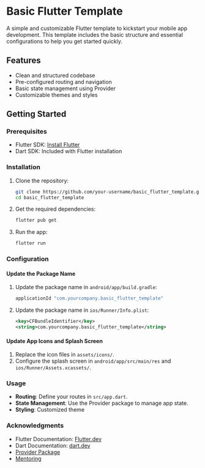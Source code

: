 # Basic Flutter Template

A simple and customizable Flutter template to kickstart your mobile app development. This template includes the basic structure and essential configurations to help you get started quickly.

## Features

- Clean and structured codebase
- Pre-configured routing and navigation
- Basic state management using Provider
- Customizable themes and styles

## Getting Started

### Prerequisites

- Flutter SDK: [Install Flutter](https://flutter.dev/docs/get-started/install)
- Dart SDK: Included with Flutter installation

### Installation

1. Clone the repository:
    ```bash
    git clone https://github.com/your-username/basic_flutter_template.git
    cd basic_flutter_template
    ```

2. Get the required dependencies:
    ```bash
    flutter pub get
    ```

3. Run the app:
    ```bash
    flutter run
    ```
### Configuration

#### Update the Package Name

1. Update the package name in `android/app/build.gradle`:
    ```gradle
    applicationId "com.yourcompany.basic_flutter_template"
    ```

2. Update the package name in `ios/Runner/Info.plist`:
    ```xml
    <key>CFBundleIdentifier</key>
    <string>com.yourcompany.basic_flutter_template</string>
    ```
#### Update App Icons and Splash Screen

1. Replace the icon files in `assets/icons/`.
2. Configure the splash screen in `android/app/src/main/res` and `ios/Runner/Assets.xcassets/`.


### Usage

- **Routing**: Define your routes in `src/app.dart`.
- **State Management**: Use the Provider package to manage app state.
- **Styling**: Customized theme

### Acknowledgments
- Flutter Documentation: [Flutter.dev](https://flutter.dev/docs)
- Dart Documentation: [dart.dev](https://dart.dev/guides)
- [Provider Package](https://pub.dev/packages/provider)
- [Mentoring](https://fernando-herrera.com/)
